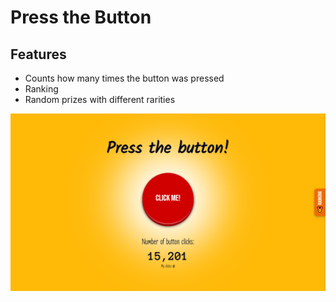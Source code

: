 # Press the Button

## Features

- Counts how many times the button was pressed
- Ranking
- Random prizes with different rarities

![Demo](demo.png)
